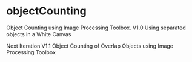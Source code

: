 # objectCounting
Object Counting using Image Processing Toolbox. V1.0 Using separated objects in a White Canvas

Next Iteration
V1.1
Object Counting of Overlap Objects using Image Processing Toolbox 
